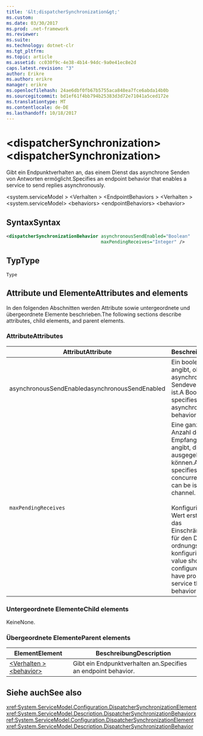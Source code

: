 ```yaml
---
title: '&lt;dispatcherSynchronization&gt;'
ms.custom: 
ms.date: 03/30/2017
ms.prod: .net-framework
ms.reviewer: 
ms.suite: 
ms.technology: dotnet-clr
ms.tgt_pltfrm: 
ms.topic: article
ms.assetid: cc030f9c-4e38-4b14-94dc-9a0e41ec8e2d
caps.latest.revision: "3"
author: Erikre
ms.author: erikre
manager: erikre
ms.openlocfilehash: 24ae6dbf0fb67b5755aca848ea7fce6abda14b0b
ms.sourcegitcommit: bd1ef61f4bb794b25383d3d72e71041a5ced172e
ms.translationtype: MT
ms.contentlocale: de-DE
ms.lasthandoff: 10/18/2017
---
```

# <a name="ltdispatchersynchronizationgt"></a><span data-ttu-id="76311-102">&lt;dispatcherSynchronization&gt;</span><span class="sxs-lookup"><span data-stu-id="76311-102">&lt;dispatcherSynchronization&gt;</span></span>

<span data-ttu-id="76311-103">Gibt ein Endpunktverhalten an, das einem Dienst das asynchrone Senden von Antworten ermöglicht.</span><span class="sxs-lookup"><span data-stu-id="76311-103">Specifies an endpoint behavior that enables a service to send replies asynchronously.</span></span>

<span data-ttu-id="76311-104">\<system.serviceModel > \<Verhalten > \<EndpointBehaviors > \<Verhalten ></span><span class="sxs-lookup"><span data-stu-id="76311-104">\<system.serviceModel> \<behaviors> \<endpointBehaviors> \<behavior></span></span>

## <a name="syntax"></a><span data-ttu-id="76311-105">Syntax</span><span class="sxs-lookup"><span data-stu-id="76311-105">Syntax</span></span>

```xml
<dispatcherSynchronizationBehavior asynchronousSendEnabled="Boolean" 
                                   maxPendingReceives="Integer" />
```

## <a name="type"></a><span data-ttu-id="76311-106">Typ</span><span class="sxs-lookup"><span data-stu-id="76311-106">Type</span></span>

`Type`

## <a name="attributes-and-elements"></a><span data-ttu-id="76311-107">Attribute und Elemente</span><span class="sxs-lookup"><span data-stu-id="76311-107">Attributes and elements</span></span>

<span data-ttu-id="76311-108">In den folgenden Abschnitten werden Attribute sowie untergeordnete und übergeordnete Elemente beschrieben.</span><span class="sxs-lookup"><span data-stu-id="76311-108">The following sections describe attributes, child elements, and parent elements.</span></span>

### <a name="attributes"></a><span data-ttu-id="76311-109">Attribute</span><span class="sxs-lookup"><span data-stu-id="76311-109">Attributes</span></span>

| <span data-ttu-id="76311-110">Attribut</span><span class="sxs-lookup"><span data-stu-id="76311-110">Attribute</span></span>               | <span data-ttu-id="76311-111">Beschreibung</span><span class="sxs-lookup"><span data-stu-id="76311-111">Description</span></span>       |
| ----------------------- | ----------------- |
| <span data-ttu-id="76311-112">asynchronousSendEnabled</span><span class="sxs-lookup"><span data-stu-id="76311-112">asynchronousSendEnabled</span></span> | <span data-ttu-id="76311-113">Ein boolescher Wert, der angibt, ob das asynchrone Sendeverhalten aktiviert ist.</span><span class="sxs-lookup"><span data-stu-id="76311-113">A Boolean that specifies whether asynchronous send behavior is enabled.</span></span> |
| `maxPendingReceives`    | <span data-ttu-id="76311-114">Eine ganze Zahl, die die Anzahl der gleichzeitigen Empfangsvorgänge angibt, die auf dem Kanal ausgegeben werden können.</span><span class="sxs-lookup"><span data-stu-id="76311-114">An integer that specifies the number of concurrent receives that can be issued on the channel.</span></span><br /><br /> <span data-ttu-id="76311-115">Konfigurieren Sie diesen Wert erst, nachdem Sie das Einschränkungsverhalten für den Dienst ordnungsgemäß konfiguriert haben.</span><span class="sxs-lookup"><span data-stu-id="76311-115">This value should be configured only after you have properly configured service throttling behavior.</span></span> |

### <a name="child-elements"></a><span data-ttu-id="76311-116">Untergeordnete Elemente</span><span class="sxs-lookup"><span data-stu-id="76311-116">Child elements</span></span>

<span data-ttu-id="76311-117">Keine</span><span class="sxs-lookup"><span data-stu-id="76311-117">None.</span></span>

### <a name="parent-elements"></a><span data-ttu-id="76311-118">Übergeordnete Elemente</span><span class="sxs-lookup"><span data-stu-id="76311-118">Parent elements</span></span>

| <span data-ttu-id="76311-119">Element</span><span class="sxs-lookup"><span data-stu-id="76311-119">Element</span></span> | <span data-ttu-id="76311-120">Beschreibung</span><span class="sxs-lookup"><span data-stu-id="76311-120">Description</span></span> |  
| ------- | ----------- |  
| [<span data-ttu-id="76311-121">\<Verhalten ></span><span class="sxs-lookup"><span data-stu-id="76311-121">\<behavior></span></span>](../../../../../docs/framework/configure-apps/file-schema/wcf/behavior-of-endpointbehaviors.md)|<span data-ttu-id="76311-122">Gibt ein Endpunktverhalten an.</span><span class="sxs-lookup"><span data-stu-id="76311-122">Specifies an endpoint behavior.</span></span> |

## <a name="see-also"></a><span data-ttu-id="76311-123">Siehe auch</span><span class="sxs-lookup"><span data-stu-id="76311-123">See also</span></span>

 <span data-ttu-id="76311-124"><xref:System.ServiceModel.Configuration.DispatcherSynchronizationElement> <xref:System.ServiceModel.Description.DispatcherSynchronizationBehavior></span><span class="sxs-lookup"><span data-stu-id="76311-124"><xref:System.ServiceModel.Configuration.DispatcherSynchronizationElement> <xref:System.ServiceModel.Description.DispatcherSynchronizationBehavior></span></span>
